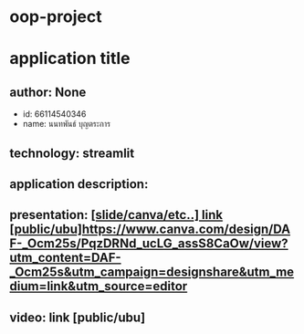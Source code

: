 # oop-project

# application title
## author: None
  * id: 66114540346
  * name: นนทพันธ์ บุญตระการ
## technology: streamlit
## application description:

## presentation: [[slide/canva/etc..] link [public/ubu]](https://www.canva.com/design/DAF-_Ocm25s/PqzDRNd_ucLG_assS8CaOw/view?utm_content=DAF-_Ocm25s&utm_campaign=designshare&utm_medium=link&utm_source=editor)https://www.canva.com/design/DAF-_Ocm25s/PqzDRNd_ucLG_assS8CaOw/view?utm_content=DAF-_Ocm25s&utm_campaign=designshare&utm_medium=link&utm_source=editor
## video: link [public/ubu]
